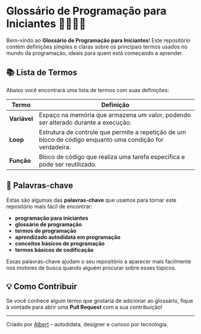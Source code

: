 # Glossário de Programação para Iniciantes 👨‍💻👩‍💻

Bem-vindo ao **Glossário de Programação para Iniciantes**! Este repositório contém definições simples e claras sobre os principais termos usados no mundo da programação, ideais para quem está começando a aprender.

## 📚 Lista de Termos

Abaixo você encontrará uma lista de termos com suas definições:

| Termo          | Definição                                                                 |
|----------------|---------------------------------------------------------------------------|
| **Variável**   | Espaço na memória que armazena um valor, podendo ser alterado durante a execução. |
| **Loop**       | Estrutura de controle que permite a repetição de um bloco de código enquanto uma condição for verdadeira. |
| **Função**     | Bloco de código que realiza uma tarefa específica e pode ser reutilizado. |

## 🔑 Palavras-chave

Estas são algumas das **palavras-chave** que usamos para tornar este repositório mais fácil de encontrar:

- **programação para iniciantes**
- **glossário de programação**
- **termos de programação**
- **aprendizado autodidata em programação**
- **conceitos básicos de programação**
- **termos básicos de codificação**

Essas palavras-chave ajudam o seu repositório a aparecer mais facilmente nos motores de busca quando alguém procurar sobre esses tópicos.

## 💡 Como Contribuir

Se você conhece algum termo que gostaria de adicionar ao glossário, fique à vontade para abrir uma **Pull Request** com a sua contribuição!

---

Criado por [Albert](https://github.com/seuusuario) – autodidata, designer e curioso por tecnologia.
